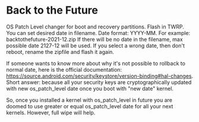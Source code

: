 # Back to the Future

OS Patch Level changer for boot and recovery partitions. Flash in TWRP. You can set desired date in filename. Date format: YYYY-MM. For example: backtothefuture-2021-12.zip If there will be no date in the filename, max possible date 2127-12 will be used. If you select a wrong date, then don't reboot, rename the zipfile and flash it again.

If someone wants to know more about why it's not possible to rollback to normal date, here is the official documentation: https://source.android.com/security/keystore/version-binding#hal-changes. Short answer: because all your security keys are cryptographically updated with new os_patch_level date once you boot with "new date" kernel.

So, once you installed a kernel with os_patch_level in future you are doomed to use greater or equal os_patch_level date for all your next kernels. However, full wipe will help.
